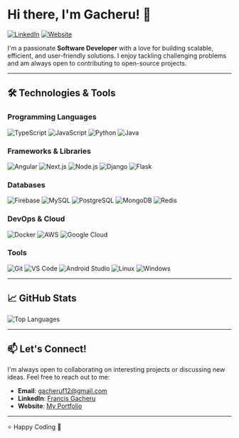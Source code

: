 # Hi there, I'm Gacheru! 👋

[![LinkedIn](https://img.shields.io/badge/LinkedIn-Connect-blue)](https://www.linkedin.com/in/francis-gacheru-65011b1ba/) 
[![Website](https://img.shields.io/badge/Website-Visit-brightgreen)](https://gache-ru.github.io/myPortfolio/)

I'm a passionate **Software Developer** with a love for building scalable, efficient, and user-friendly solutions. I enjoy tackling challenging problems and am always open to contributing to open-source projects.

---

## 🛠️ Technologies & Tools

### Programming Languages
![TypeScript](https://img.shields.io/badge/-TypeScript-3178C6?style=flat&logo=typescript&logoColor=white)
![JavaScript](https://img.shields.io/badge/-JavaScript-F7DF1E?style=flat&logo=javascript&logoColor=black)
![Python](https://img.shields.io/badge/-Python-3776AB?style=flat&logo=python&logoColor=white)
![Java](https://img.shields.io/badge/-Java-007396?style=flat&logo=java&logoColor=white)

### Frameworks & Libraries
![Angular](https://img.shields.io/badge/-Angular-DD0031?style=flat&logo=angular&logoColor=white)
![Next.js](https://img.shields.io/badge/-Next.js-000000?style=flat&logo=next.js&logoColor=white)
![Node.js](https://img.shields.io/badge/-Node.js-339933?style=flat&logo=node.js&logoColor=white)
![Django](https://img.shields.io/badge/-Django-092E20?style=flat&logo=django&logoColor=white)
![Flask](https://img.shields.io/badge/-Flask-000000?style=flat&logo=flask&logoColor=white)

### Databases
![Firebase](https://img.shields.io/badge/-Firebase-FFCA28?style=flat&logo=firebase&logoColor=black)
![MySQL](https://img.shields.io/badge/-MySQL-4479A1?style=flat&logo=mysql&logoColor=white)
![PostgreSQL](https://img.shields.io/badge/-PostgreSQL-4169E1?style=flat&logo=postgresql&logoColor=white)
![MongoDB](https://img.shields.io/badge/-MongoDB-47A248?style=flat&logo=mongodb&logoColor=white)
![Redis](https://img.shields.io/badge/-Redis-DC382D?style=flat&logo=redis&logoColor=white)

### DevOps & Cloud
![Docker](https://img.shields.io/badge/-Docker-2496ED?style=flat&logo=docker&logoColor=white)
![AWS](https://img.shields.io/badge/-AWS-232F3E?style=flat&logo=amazon-aws&logoColor=white)
![Google Cloud](https://img.shields.io/badge/-Google_Cloud-4285F4?style=flat&logo=google-cloud&logoColor=white)

### Tools
![Git](https://img.shields.io/badge/-Git-F05032?style=flat&logo=git&logoColor=white)
![VS Code](https://img.shields.io/badge/-VS_Code-007ACC?style=flat&logo=visual-studio-code&logoColor=white)
![Android Studio](https://img.shields.io/badge/-Android_Studio-3DDC84?style=flat&logo=android-studio&logoColor=white)
![Linux](https://img.shields.io/badge/-Linux-FCC624?style=flat&logo=linux&logoColor=black)
![Windows](https://img.shields.io/badge/-Windows-0078D6?style=flat&logo=windows&logoColor=white)

---


## 📈 GitHub Stats

![Top Languages](https://github-readme-stats.vercel.app/api/top-langs/?username=gache-ru&layout=compact&theme=radical)

---

## 📫 Let's Connect!

I'm always open to collaborating on interesting projects or discussing new ideas. Feel free to reach out to me:

- **Email**: [gacheruf12@gmail.com](mailto:gacheruf12@gmail.com)
- **LinkedIn**: [Francis Gacheru](https://www.linkedin.com/in/francis-gacheru-65011b1ba/)
- **Website**: [My Portfolio](https://gache-ru.github.io/myPortfolio/)

---

⭐️ Happy Coding 🚀
